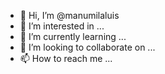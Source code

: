 - 👋 Hi, I’m @manumilaluis
- 👀 I’m interested in ...
- 🌱 I’m currently learning ...
- 💞️ I’m looking to collaborate on ...
- 📫 How to reach me ...

<!---
manumilaluis/manumilaluis is a ✨ special ✨ repository because its `README.md` (this file) appears on your GitHub profile.
You can click the Preview link to take a look at your changes.
--->
